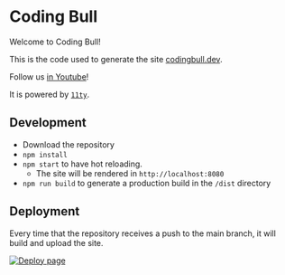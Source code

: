 # Coding Bull
Welcome to Coding Bull!

This is the code used to generate the site [codingbull.dev](https://codingbull.dev).

Follow us [in Youtube](https://www.youtube.com/@CodingBull-Dev)!

It is powered by [`11ty`](https://www.11ty.dev/).

## Development

- Download the repository
- `npm install`
- `npm start` to have hot reloading.
	- The site will be rendered in `http://localhost:8080`
- `npm run build` to generate a production build in the `/dist` directory

## Deployment

Every time that the repository receives a push to the main branch, it will build and upload the site.

[![Deploy page](https://github.com/CodingBull-dev/codingbull-dev.github.io/actions/workflows/deploy-site.yml/badge.svg)](https://github.com/CodingBull-dev/codingbull-dev.github.io/actions/workflows/deploy-site.yml)
